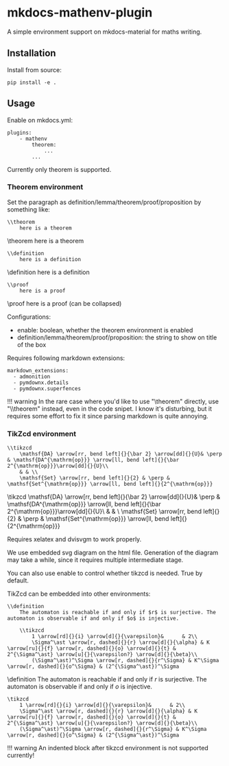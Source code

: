# mkdocs-mathenv-plugin

A simple environment support on mkdocs-material for maths writing.

## Installation

Install from source:

```
pip install -e .
```

## Usage

Enable on mkdocs.yml:

```
plugins:
    - mathenv
        theorem:
            ...
        ...
```

Currently only theorem is supported.

### Theorem environment

Set the paragraph as definition/lemma/theorem/proof/proposition by something like:

```
\\theorem
    here is a theorem
```

\theorem
    here is a theorem

```
\\definition
    here is a definition
```

\definition
    here is a definition

```
\\proof
    here is a proof
```

\proof
    here is a proof (can be collapsed)

Configurations:

- enable: boolean, whether the theorem environment is enabled
- definition/lemma/theorem/proof/proposition: the string to show on title of the box

Requires following markdown extensions:

```
markdown_extensions:
  - admonition
  - pymdownx.details
  - pymdownx.superfences
```

!!! warning
    In the rare case where you'd like to use "\\theorem" directly, use "\\\\theorem" instead, even in the code snipet. I know it's disturbing, but it requires some effort to fix it since parsing markdown is quite annoying.

### TikZcd environment

```
\\tikzcd
    \mathsf{DA} \arrow[rr, bend left]{}{\bar 2} \arrow[dd]{}{U}& \perp & \mathsf{DA^{\mathrm{op}}} \arrow[ll, bend left]{}{\bar 2^{\mathrm{op}}}\arrow[dd]{}{U}\\
    & & \\
    \mathsf{Set} \arrow[rr, bend left]{}{2} & \perp & \mathsf{Set^{\mathrm{op}}} \arrow[ll, bend left]{}{2^{\mathrm{op}}}
```

\tikzcd
    \mathsf{DA} \arrow[rr, bend left]{}{\bar 2} \arrow[dd]{}{U}& \perp & \mathsf{DA^{\mathrm{op}}} \arrow[ll, bend left]{}{\bar 2^{\mathrm{op}}}\arrow[dd]{}{U}\\
    & & \\
    \mathsf{Set} \arrow[rr, bend left]{}{2} & \perp & \mathsf{Set^{\mathrm{op}}} \arrow[ll, bend left]{}{2^{\mathrm{op}}}

Requires xelatex and dvisvgm to work properly.

We use embedded svg diagram on the html file. Generation of the diagram may take a while, since it requires multiple intermediate stage.

You can also use enable to control whether tikzcd is needed. True by default.

TikZcd can be embedded into other environments:

```
\\definition
    The automaton is reachable if and only if $r$ is surjective. The automaton is observable if and only if $o$ is injective. 

    \\tikzcd
        1 \arrow[rd]{}{i} \arrow[d]{}{\varepsilon}&      & 2\\
        \Sigma^\ast \arrow[r, dashed]{}{r} \arrow[d]{}{\alpha} & K \arrow[ru]{}{f} \arrow[r, dashed]{}{o} \arrow[d]{}{t} & 2^{\Sigma^\ast} \arrow[u]{}{\varepsilon?} \arrow[d]{}{\beta}\\
        (\Sigma^\ast)^\Sigma \arrow[r, dashed]{}{r^\Sigma} & K^\Sigma \arrow[r, dashed]{}{o^\Sigma} & (2^{\Sigma^\ast})^\Sigma
```

\definition
    The automaton is reachable if and only if $r$ is surjective. The automaton is observable if and only if $o$ is injective. 

    \tikzcd
        1 \arrow[rd]{}{i} \arrow[d]{}{\varepsilon}&      & 2\\
        \Sigma^\ast \arrow[r, dashed]{}{r} \arrow[d]{}{\alpha} & K \arrow[ru]{}{f} \arrow[r, dashed]{}{o} \arrow[d]{}{t} & 2^{\Sigma^\ast} \arrow[u]{}{\varepsilon?} \arrow[d]{}{\beta}\\
        (\Sigma^\ast)^\Sigma \arrow[r, dashed]{}{r^\Sigma} & K^\Sigma \arrow[r, dashed]{}{o^\Sigma} & (2^{\Sigma^\ast})^\Sigma

!!! warning
    An indented block after tikzcd environment is not supported currently!